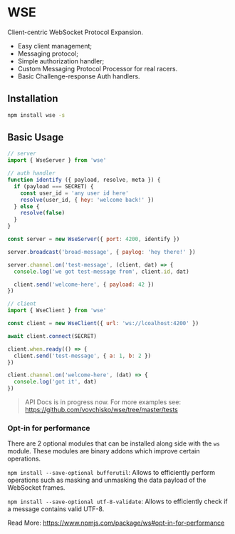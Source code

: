 # WSE

Client-centric WebSocket Protocol Expansion.

- Easy client management;
- Messaging protocol;
- Simple authorization handler;
- Custom Messaging Protocol Processor for real racers.
- Basic Challenge-response Auth handlers.

## Installation

```bash
npm install wse -s
```

## Basic Usage

```JavaScript
// server
import { WseServer } from 'wse'

// auth handler
function identify ({ payload, resolve, meta }) {
  if (payload === SECRET) {
    const user_id = 'any user id here'
    resolve(user_id, { hey: 'welcome back!' })
  } else {
    resolve(false)
  }
}

const server = new WseServer({ port: 4200, identify })

server.broadcast('broad-message', { paylog: 'hey there!' })

server.channel.on('test-message', (client, dat) => {
  console.log('we got test-message from', client.id, dat)

  client.send('welcome-here', { payload: 42 })
})

```

```JavaScript
// client
import { WseClient } from 'wse'

const client = new WseClient({ url: 'ws://lcoalhost:4200' })

await client.connect(SECRET)

client.when.ready(() => {
  client.send('test-message', { a: 1, b: 2 })
})

client.channel.on('welcome-here', (dat) => {
  console.log('got it', dat)
})
```

> API Docs is in progress now.
> For more examples see: https://github.com/vovchisko/wse/tree/master/tests

### Opt-in for performance

There are 2 optional modules that can be installed along side with the `ws` module. These modules are binary addons which
improve certain operations.

```npm install --save-optional bufferutil```: Allows to efficiently perform operations such as masking and unmasking the data
payload of the WebSocket frames.

```npm install --save-optional utf-8-validate```: Allows to efficiently check if a message contains valid UTF-8.

Read More: https://www.npmjs.com/package/ws#opt-in-for-performance



